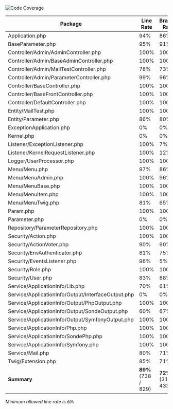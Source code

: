 ![Code Coverage](https://img.shields.io/badge/Code%20Coverage-89%25-success?style=flat)

Package | Line Rate | Branch Rate | Health
-------- | --------- | ----------- | ------
Application.php | 94% | 86% | ✔
BaseParameter.php | 95% | 91% | ✔
Controller/Admin/AdminController.php | 100% | 100% | ✔
Controller/Admin/BaseAdminController.php | 100% | 100% | ✔
Controller/Admin/MailTestController.php | 78% | 73% | ➖
Controller/Admin/ParameterController.php | 99% | 96% | ✔
Controller/BaseController.php | 100% | 100% | ✔
Controller/BaseFrontController.php | 100% | 100% | ✔
Controller/DefaultController.php | 100% | 100% | ✔
Entity/MailTest.php | 100% | 100% | ✔
Entity/Parameter.php | 86% | 80% | ✔
ExceptionApplication.php | 0% | 0% | ❌
Kernel.php | 0% | 0% | ❌
Listener/ExceptionListener.php | 100% | 7% | ✔
Listener/KernelRequestListener.php | 100% | 12% | ✔
Logger/UserProcessor.php | 100% | 100% | ✔
Menu/Menu.php | 97% | 86% | ✔
Menu/MenuAdmin.php | 100% | 96% | ✔
Menu/MenuBase.php | 100% | 100% | ✔
Menu/MenuItem.php | 100% | 100% | ✔
Menu/MenuTwig.php | 81% | 65% | ✔
Param.php | 100% | 100% | ✔
Parameter.php | 0% | 0% | ❌
Repository/ParameterRepository.php | 100% | 100% | ✔
Security/Action.php | 100% | 100% | ✔
Security/ActionVoter.php | 90% | 90% | ✔
Security/EnvAuthenticator.php | 81% | 75% | ✔
Security/EventsListener.php | 96% | 5% | ✔
Security/Role.php | 100% | 100% | ✔
Security/User.php | 83% | 88% | ✔
Service/ApplicationInfo/Lib.php | 70% | 61% | ➖
Service/ApplicationInfo/Output/InterfaceOutput.php | 0% | 0% | ❌
Service/ApplicationInfo/Output/PhpOutput.php | 100% | 100% | ✔
Service/ApplicationInfo/Output/SondeOutput.php | 60% | 67% | ➖
Service/ApplicationInfo/Output/SymfonyOutput.php | 100% | 100% | ✔
Service/ApplicationInfo/Php.php | 100% | 100% | ✔
Service/ApplicationInfo/SondePhp.php | 100% | 100% | ✔
Service/ApplicationInfo/Symfony.php | 100% | 100% | ✔
Service/Mail.php | 80% | 71% | ✔
Twig/Extension.php | 85% | 71% | ✔
**Summary** | **89%** (738 / 829) | **72%** (310 / 433) | ✔

_Minimum allowed line rate is `60%`_
